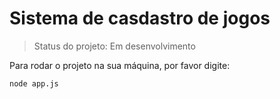 <h1>Sistema de casdastro de jogos</h1>

> Status do projeto: Em desenvolvimento

Para rodar o projeto na sua máquina, por favor digite:

```
node app.js
```
